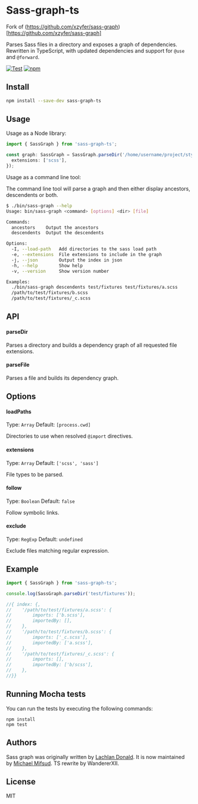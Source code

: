 # Sass-graph-ts

Fork of (https://github.com/xzyfer/sass-graph)[https://github.com/xzyfer/sass-graph]

Parses Sass files in a directory and exposes a graph of dependencies.
Rewritten in TypeScript, with updated dependencies and support for `@use` and `@forward`.

[![Test](https://github.com/WandererXII/sass-graph-ts/workflows/Test/badge.svg)](https://github.com/WandererXII/sass-graph-ts/actions)
[![npm](https://img.shields.io/npm/v/sass-graph-ts)](https://www.npmjs.com/package/sass-graph-ts)

## Install

```sh
npm install --save-dev sass-graph-ts
```

## Usage

Usage as a Node library:

```ts
import { SassGraph } from 'sass-graph-ts';

const graph: SassGraph = SassGraph.parseDir('/home/username/project/styles', {
  extensions: ['scss'],
});
```

Usage as a command line tool:

The command line tool will parse a graph and then either display ancestors, descendents or both.

```sh
$ ./bin/sass-graph --help
Usage: bin/sass-graph <command> [options] <dir> [file]

Commands:
  ancestors    Output the ancestors
  descendents  Output the descendents

Options:
  -I, --load-path   Add directories to the sass load path
  -e, --extensions  File extensions to include in the graph
  -j, --json        Output the index in json
  -h, --help        Show help
  -v, --version     Show version number

Examples:
  ./bin/sass-graph descendents test/fixtures test/fixtures/a.scss
  /path/to/test/fixtures/b.scss
  /path/to/test/fixtures/_c.scss
```

## API

#### parseDir

Parses a directory and builds a dependency graph of all requested file extensions.

#### parseFile

Parses a file and builds its dependency graph.

## Options

#### loadPaths

Type: `Array`
Default: `[process.cwd]`

Directories to use when resolved `@import` directives.

#### extensions

Type: `Array`
Default: `['scss', 'sass']`

File types to be parsed.

#### follow

Type: `Boolean`
Default: `false`

Follow symbolic links.

#### exclude

Type: `RegExp`
Default: `undefined`

Exclude files matching regular expression.

## Example

```ts
import { SassGraph } from 'sass-graph-ts';

console.log(SassGraph.parseDir('test/fixtures'));

//{ index: {,
//    '/path/to/test/fixtures/a.scss': {
//        imports: ['b.scss'],
//        importedBy: [],
//    },
//    '/path/to/test/fixtures/b.scss': {
//        imports: ['_c.scss'],
//        importedBy: ['a.scss'],
//    },
//    '/path/to/test/fixtures/_c.scss': {
//        imports: [],
//        importedBy: ['b/scss'],
//    },
//}}
```

## Running Mocha tests

You can run the tests by executing the following commands:

```
npm install
npm test
```

## Authors

Sass graph was originally written by [Lachlan Donald](http://lachlan.me).
It is now maintained by [Michael Mifsud](http://twitter.com/xzyfer). TS rewrite by WandererXII.

## License

MIT

